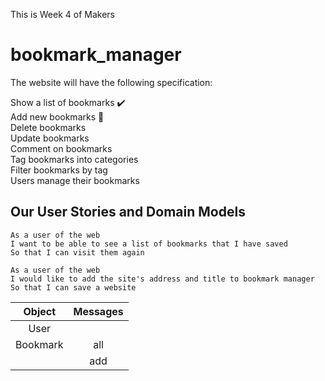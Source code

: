 This is Week 4 of Makers

# bookmark_manager

The website will have the following specification:

Show a list of bookmarks :heavy_check_mark:  
Add new bookmarks :construction:  
Delete bookmarks  
Update bookmarks  
Comment on bookmarks  
Tag bookmarks into categories  
Filter bookmarks by tag  
Users manage their bookmarks  

## Our User Stories and Domain Models

```
As a user of the web
I want to be able to see a list of bookmarks that I have saved
So that I can visit them again
```
```
As a user of the web
I would like to add the site's address and title to bookmark manager
So that I can save a website
```

| Object    | Messages       |
| :-------: | :------------: |
| User      |                |
| Bookmark  | all            |
|           | add            |

